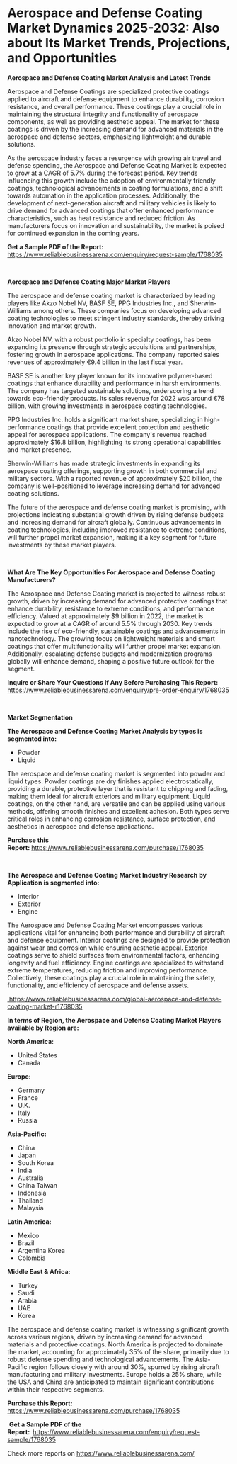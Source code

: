 <p><h1>Aerospace and Defense Coating Market Dynamics 2025-2032: Also about Its Market Trends, Projections, and Opportunities</h1></p><p><strong>Aerospace and Defense Coating Market Analysis and Latest Trends</strong></p>
<p><p>Aerospace and Defense Coatings are specialized protective coatings applied to aircraft and defense equipment to enhance durability, corrosion resistance, and overall performance. These coatings play a crucial role in maintaining the structural integrity and functionality of aerospace components, as well as providing aesthetic appeal. The market for these coatings is driven by the increasing demand for advanced materials in the aerospace and defense sectors, emphasizing lightweight and durable solutions.</p><p>As the aerospace industry faces a resurgence with growing air travel and defense spending, the Aerospace and Defense Coating Market is expected to grow at a CAGR of 5.7% during the forecast period. Key trends influencing this growth include the adoption of environmentally friendly coatings, technological advancements in coating formulations, and a shift towards automation in the application processes. Additionally, the development of next-generation aircraft and military vehicles is likely to drive demand for advanced coatings that offer enhanced performance characteristics, such as heat resistance and reduced friction. As manufacturers focus on innovation and sustainability, the market is poised for continued expansion in the coming years.</p></p>
<p><strong>Get a Sample PDF of the Report:&nbsp;</strong> <a href="https://www.reliablebusinessarena.com/enquiry/request-sample/1768035?utm_campaign=2202&utm_medium=2&utm_source=Github&utm_content=ia&utm_term=02022025&utm_id=aerospace-and-defense-coating">https://www.reliablebusinessarena.com/enquiry/request-sample/1768035</a></p>
<p>&nbsp;</p>
<p><strong>Aerospace and Defense Coating Major Market Players</strong></p>
<p><p>The aerospace and defense coating market is characterized by leading players like Akzo Nobel NV, BASF SE, PPG Industries Inc., and Sherwin-Williams among others. These companies focus on developing advanced coating technologies to meet stringent industry standards, thereby driving innovation and market growth.</p><p>Akzo Nobel NV, with a robust portfolio in specialty coatings, has been expanding its presence through strategic acquisitions and partnerships, fostering growth in aerospace applications. The company reported sales revenues of approximately €9.4 billion in the last fiscal year. </p><p>BASF SE is another key player known for its innovative polymer-based coatings that enhance durability and performance in harsh environments. The company has targeted sustainable solutions, underscoring a trend towards eco-friendly products. Its sales revenue for 2022 was around €78 billion, with growing investments in aerospace coating technologies.</p><p>PPG Industries Inc. holds a significant market share, specializing in high-performance coatings that provide excellent protection and aesthetic appeal for aerospace applications. The company's revenue reached approximately $16.8 billion, highlighting its strong operational capabilities and market presence.</p><p>Sherwin-Williams has made strategic investments in expanding its aerospace coating offerings, supporting growth in both commercial and military sectors. With a reported revenue of approximately $20 billion, the company is well-positioned to leverage increasing demand for advanced coating solutions.</p><p>The future of the aerospace and defense coating market is promising, with projections indicating substantial growth driven by rising defense budgets and increasing demand for aircraft globally. Continuous advancements in coating technologies, including improved resistance to extreme conditions, will further propel market expansion, making it a key segment for future investments by these market players.</p></p>
<p>&nbsp;</p>
<p><strong>What Are The Key Opportunities For Aerospace and Defense Coating Manufacturers?</strong></p>
<p><p>The Aerospace and Defense Coating market is projected to witness robust growth, driven by increasing demand for advanced protective coatings that enhance durability, resistance to extreme conditions, and performance efficiency. Valued at approximately $9 billion in 2022, the market is expected to grow at a CAGR of around 5.5% through 2030. Key trends include the rise of eco-friendly, sustainable coatings and advancements in nanotechnology. The growing focus on lightweight materials and smart coatings that offer multifunctionality will further propel market expansion. Additionally, escalating defense budgets and modernization programs globally will enhance demand, shaping a positive future outlook for the segment.</p></p>
<p><strong>Inquire or Share Your Questions If Any Before Purchasing This Report:</strong> <a href="https://www.reliablebusinessarena.com/enquiry/pre-order-enquiry/1768035?utm_campaign=2202&utm_medium=2&utm_source=Github&utm_content=ia&utm_term=02022025&utm_id=aerospace-and-defense-coating">https://www.reliablebusinessarena.com/enquiry/pre-order-enquiry/1768035</a></p>
<p>&nbsp;</p>
<p><strong>Market Segmentation</strong></p>
<p><strong>The Aerospace and Defense Coating Market Analysis by types is segmented into:</strong></p>
<p><ul><li>Powder</li><li>Liquid</li></ul></p>
<p><p>The aerospace and defense coating market is segmented into powder and liquid types. Powder coatings are dry finishes applied electrostatically, providing a durable, protective layer that is resistant to chipping and fading, making them ideal for aircraft exteriors and military equipment. Liquid coatings, on the other hand, are versatile and can be applied using various methods, offering smooth finishes and excellent adhesion. Both types serve critical roles in enhancing corrosion resistance, surface protection, and aesthetics in aerospace and defense applications.</p></p>
<p><strong>Purchase this Report:&nbsp;</strong><a href="https://www.reliablebusinessarena.com/purchase/1768035?utm_campaign=2202&utm_medium=2&utm_source=Github&utm_content=ia&utm_term=02022025&utm_id=aerospace-and-defense-coating">https://www.reliablebusinessarena.com/purchase/1768035</a></p>
<p>&nbsp;</p>
<p><strong>The Aerospace and Defense Coating Market Industry Research by Application is segmented into:</strong></p>
<p><ul><li>Interior</li><li>Exterior</li><li>Engine</li></ul></p>
<p><p>The Aerospace and Defense Coating Market encompasses various applications vital for enhancing both performance and durability of aircraft and defense equipment. Interior coatings are designed to provide protection against wear and corrosion while ensuring aesthetic appeal. Exterior coatings serve to shield surfaces from environmental factors, enhancing longevity and fuel efficiency. Engine coatings are specialized to withstand extreme temperatures, reducing friction and improving performance. Collectively, these coatings play a crucial role in maintaining the safety, functionality, and efficiency of aerospace and defense assets.</p></p>
<p><a href="https://www.reliablebusinessarena.com/global-aerospace-and-defense-coating-market-r1768035?utm_campaign=2202&utm_medium=2&utm_source=Github&utm_content=ia&utm_term=02022025&utm_id=aerospace-and-defense-coating">&nbsp;https://www.reliablebusinessarena.com/global-aerospace-and-defense-coating-market-r1768035</a></p>
<p><strong>In terms of Region, the Aerospace and Defense Coating Market Players available by Region are:</strong></p>
<p>
    <p> <strong> North America: </strong>
        <ul>
            <li>United States</li>
            <li>Canada</li>
        </ul>
        </p> 
    <p> <strong> Europe: </strong>
        <ul>
            <li>Germany</li>
            <li>France</li>
            <li>U.K.</li>
            <li>Italy</li>
            <li>Russia</li>
        </ul>
        </p> 
    <p> <strong> Asia-Pacific: </strong>
        <ul>
            <li>China</li>
            <li>Japan</li>
            <li>South Korea</li>
            <li>India</li>
            <li>Australia</li>
            <li>China Taiwan</li>
            <li>Indonesia</li>
            <li>Thailand</li>
            <li>Malaysia</li>
        </ul>
        </p> 
    <p> <strong> Latin America: </strong>
        <ul>
            <li>Mexico</li>
            <li>Brazil</li>
            <li>Argentina Korea</li>
            <li>Colombia</li>
        </ul>
        </p> 
    <p> <strong> Middle East & Africa: </strong>
        <ul>
            <li>Turkey</li>
            <li>Saudi</li>
            <li>Arabia</li>
            <li>UAE</li>
            <li>Korea</li>
        </ul>
    </p>
    </p>
<p><p>The aerospace and defense coating market is witnessing significant growth across various regions, driven by increasing demand for advanced materials and protective coatings. North America is projected to dominate the market, accounting for approximately 35% of the share, primarily due to robust defense spending and technological advancements. The Asia-Pacific region follows closely with around 30%, spurred by rising aircraft manufacturing and military investments. Europe holds a 25% share, while the USA and China are anticipated to maintain significant contributions within their respective segments.</p></p>
<p><strong>Purchase this Report: </strong><a href="https://www.reliablebusinessarena.com/purchase/1768035?utm_campaign=2202&utm_medium=2&utm_source=Github&utm_content=ia&utm_term=02022025&utm_id=aerospace-and-defense-coating">https://www.reliablebusinessarena.com/purchase/1768035</a></p>
<p>&nbsp;<strong>Get a Sample PDF of the Report:&nbsp;&nbsp;</strong><a href="https://www.reliablebusinessarena.com/enquiry/request-sample/1768035?utm_campaign=2202&utm_medium=2&utm_source=Github&utm_content=ia&utm_term=02022025&utm_id=aerospace-and-defense-coating">https://www.reliablebusinessarena.com/enquiry/request-sample/1768035</a></p>
<p><strong></strong></p>
<p>Check more reports on <a href="https://www.reliablebusinessarena.com/?utm_campaign=2202&utm_medium=2&utm_source=Github&utm_content=ia&utm_term=02022025&utm_id=aerospace-and-defense-coating">https://www.reliablebusinessarena.com/</a></p>